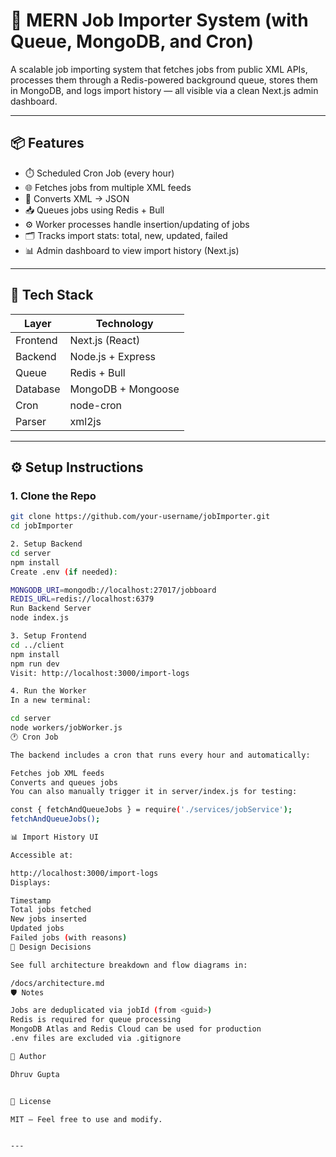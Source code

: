 # 🚀 MERN Job Importer System (with Queue, MongoDB, and Cron)

A scalable job importing system that fetches jobs from public XML APIs, processes them through a Redis-powered background queue, stores them in MongoDB, and logs import history — all visible via a clean Next.js admin dashboard.

---

## 📦 Features

- ⏱️ Scheduled Cron Job (every hour)
- 🌐 Fetches jobs from multiple XML feeds
- 🔁 Converts XML → JSON
- 📥 Queues jobs using Redis + Bull
- ⚙️ Worker processes handle insertion/updating of jobs
- 🗂️ Tracks import stats: total, new, updated, failed
- 📊 Admin dashboard to view import history (Next.js)

---

## 🧱 Tech Stack

| Layer      | Technology        |
|------------|-------------------|
| Frontend   | Next.js (React)   |
| Backend    | Node.js + Express |
| Queue      | Redis + Bull      |
| Database   | MongoDB + Mongoose|
| Cron       | node-cron         |
| Parser     | xml2js            |

---


## ⚙️ Setup Instructions

### 1. Clone the Repo

```bash
git clone https://github.com/your-username/jobImporter.git
cd jobImporter

2. Setup Backend
cd server
npm install
Create .env (if needed):

MONGODB_URI=mongodb://localhost:27017/jobboard
REDIS_URL=redis://localhost:6379
Run Backend Server
node index.js

3. Setup Frontend
cd ../client
npm install
npm run dev
Visit: http://localhost:3000/import-logs

4. Run the Worker
In a new terminal:

cd server
node workers/jobWorker.js
🕐 Cron Job

The backend includes a cron that runs every hour and automatically:

Fetches job XML feeds
Converts and queues jobs
You can also manually trigger it in server/index.js for testing:

const { fetchAndQueueJobs } = require('./services/jobService');
fetchAndQueueJobs();

📊 Import History UI

Accessible at:

http://localhost:3000/import-logs
Displays:

Timestamp
Total jobs fetched
New jobs inserted
Updated jobs
Failed jobs (with reasons)
🧠 Design Decisions

See full architecture breakdown and flow diagrams in:

/docs/architecture.md
🛡️ Notes

Jobs are deduplicated via jobId (from <guid>)
Redis is required for queue processing
MongoDB Atlas and Redis Cloud can be used for production
.env files are excluded via .gitignore

🤝 Author

Dhruv Gupta


📄 License

MIT – Feel free to use and modify.


---
